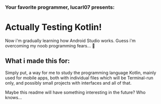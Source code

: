 ### Your favorite programmer, lucarl07 presents:
# Actually Testing Kotlin!

Now i'm gradually learning how Android Studio works. Guess i'm overcoming my noob programming fears... 🥺

## What i made this for:
Simply put, a way for me to study the programming language Kotlin, mainly used for mobile apps, both 
with individual files which will be Terminal-run only, and possibly small projects with interfaces and
all of that.

Maybe this readme will have something interesting in the future? Who knows...